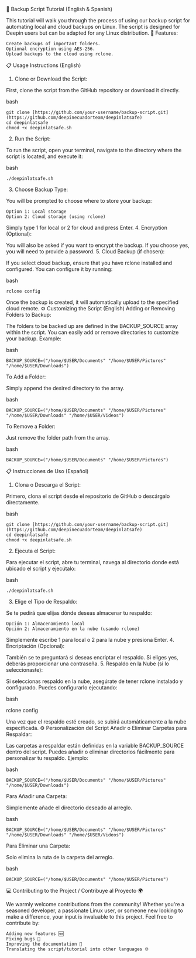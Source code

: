 🔄 Backup Script Tutorial (English & Spanish)

This tutorial will walk you through the process of using our backup script for automating local and cloud backups on Linux. The script is designed for Deepin users but can be adapted for any Linux distribution.
🚀 Features:

    Create backups of important folders.
    Optional encryption using AES-256.
    Upload backups to the cloud using rclone.

📋 Usage Instructions (English)
1. Clone or Download the Script:

First, clone the script from the GitHub repository or download it directly.

bash

    git clone [https://github.com/your-username/backup-script.git](https://github.com/deepinecuadorteam/deepinlatsafe)
    cd deepinlatsafe
    chmod +x deepinlatsafe.sh

2. Run the Script:

To run the script, open your terminal, navigate to the directory where the script is located, and execute it:

bash

    ./deepinlatsafe.sh

3. Choose Backup Type:

You will be prompted to choose where to store your backup:

    Option 1: Local storage
    Option 2: Cloud storage (using rclone)

Simply type 1 for local or 2 for cloud and press Enter.
4. Encryption (Optional):

You will also be asked if you want to encrypt the backup. If you choose yes, you will need to provide a password.
5. Cloud Backup (if chosen):

If you select cloud backup, ensure that you have rclone installed and configured. You can configure it by running:

bash

    rclone config

Once the backup is created, it will automatically upload to the specified cloud remote.
⚙️ Customizing the Script (English)
Adding or Removing Folders to Backup:

The folders to be backed up are defined in the BACKUP_SOURCE array within the script. You can easily add or remove directories to customize your backup.
Example:

bash

    BACKUP_SOURCE=("/home/$USER/Documents" "/home/$USER/Pictures" "/home/$USER/Downloads")

To Add a Folder:

Simply append the desired directory to the array.

bash

    BACKUP_SOURCE=("/home/$USER/Documents" "/home/$USER/Pictures" "/home/$USER/Downloads" "/home/$USER/Videos")

To Remove a Folder:

Just remove the folder path from the array.

bash

    BACKUP_SOURCE=("/home/$USER/Documents" "/home/$USER/Pictures")

📋 Instrucciones de Uso (Español)
1. Clona o Descarga el Script:

Primero, clona el script desde el repositorio de GitHub o descárgalo directamente.

bash

    git clone [https://github.com/your-username/backup-script.git](https://github.com/deepinecuadorteam/deepinlatsafe)
    cd deepinlatsafe
    chmod +x deepinlatsafe.sh

2. Ejecuta el Script:

Para ejecutar el script, abre tu terminal, navega al directorio donde está ubicado el script y ejecútalo:

bash

    ./deepinlatsafe.sh

3. Elige el Tipo de Respaldo:

Se te pedirá que elijas dónde deseas almacenar tu respaldo:

    Opción 1: Almacenamiento local
    Opción 2: Almacenamiento en la nube (usando rclone)

Simplemente escribe 1 para local o 2 para la nube y presiona Enter.
4. Encriptación (Opcional):

También se te preguntará si deseas encriptar el respaldo. Si eliges yes, deberás proporcionar una contraseña.
5. Respaldo en la Nube (si lo seleccionaste):

Si seleccionas respaldo en la nube, asegúrate de tener rclone instalado y configurado. Puedes configurarlo ejecutando:

bash

rclone config

Una vez que el respaldo esté creado, se subirá automáticamente a la nube especificada.
⚙️ Personalización del Script 
Añadir o Eliminar Carpetas para Respaldar:

Las carpetas a respaldar están definidas en la variable BACKUP_SOURCE dentro del script. Puedes añadir o eliminar directorios fácilmente para personalizar tu respaldo.
Ejemplo:

bash

    BACKUP_SOURCE=("/home/$USER/Documents" "/home/$USER/Pictures" "/home/$USER/Downloads")

Para Añadir una Carpeta:

Simplemente añade el directorio deseado al arreglo.

bash

    BACKUP_SOURCE=("/home/$USER/Documents" "/home/$USER/Pictures" "/home/$USER/Downloads" "/home/$USER/Videos")

Para Eliminar una Carpeta:

Solo elimina la ruta de la carpeta del arreglo.

bash

    BACKUP_SOURCE=("/home/$USER/Documents" "/home/$USER/Pictures")


💻 Contributing to the Project / Contribuye al Proyecto 🌍

We warmly welcome contributions from the community! Whether you're a seasoned developer, a passionate Linux user, or someone new looking to make a difference, your input is invaluable to this project. 
Feel free to contribute by:

    Adding new features 🆕
    Fixing bugs 🐞
    Improving the documentation 📖
    Translating the script/tutorial into other languages 🌐
